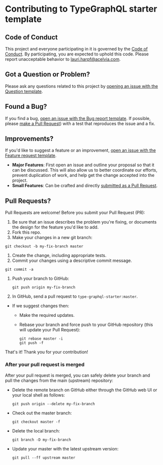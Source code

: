 # Contributing to TypeGraphQL starter template

## Code of Conduct

This project and everyone participating in it is governed by the [Code of Conduct](CODE_OF_CONDUCT.md). By participating, you are expected to uphold this code. Please report unacceptable behavior to [lauri.harpf@acelvia.com](mailto:lauri.harpf@acelvia.com).

## Got a Question or Problem?

Please ask any questions related to this project by [opening an issue with the Question template](https://github.com/lauriharpf/type-graphql-starter/issues/new?assignees=&labels=&template=question.md&title=).

## Found a Bug?

If you find a bug, [open an issue with the Bug report template](https://github.com/lauriharpf/type-graphql-starter/issues/new?assignees=&labels=&template=bug_report.md&title=). If possible, please [make a Pull Request](#submit-pr)) with a test that reproduces the issue and a fix.

## Improvements?

If you'd like to suggest a feature or an improvement, [open an issue with the Feature request template](https://github.com/lauriharpf/type-graphql-starter/issues/new?assignees=&labels=&template=feature_request.md&title=).

* **Major Features**: First open an issue and outline your proposal so that it can be discussed. This will also allow us to better coordinate our efforts, prevent duplication of work, and help get the change accepted into the project.
* **Small Features**: Can be crafted and directly [submitted as a Pull Request](#submit-pr).

## <a name="submit-pr"></a>Pull Requests?

Pull Requests are welcome! Before you submit your Pull Request (PR):

1. Be sure that an issue describes the problem you're fixing, or documents the design for the feature you'd like to add.
1. Fork this repo.
1. Make your changes in a new git branch:

```shell
git checkout -b my-fix-branch master
```

1. Create the change, including appropriate tests.
1. Commit your changes using a descriptive commit message.

```shell
git commit -a
```

1. Push your branch to GitHub:

   ```shell
   git push origin my-fix-branch
   ```

1. In GitHub, send a pull request to `type-graphql-starter:master`.

- If we suggest changes then:

  - Make the required updates.
  - Rebase your branch and force push to your GitHub repository (this will update your Pull Request):

    ```shell
    git rebase master -i
    git push -f
    ```

That's it! Thank you for your contribution!

### After your pull request is merged

After your pull request is merged, you can safely delete your branch and pull the changes
from the main (upstream) repository:

- Delete the remote branch on GitHub either through the GitHub web UI or your local shell as follows:

  ```shell
  git push origin --delete my-fix-branch
  ```

- Check out the master branch:

  ```shell
  git checkout master -f
  ```

- Delete the local branch:

  ```shell
  git branch -D my-fix-branch
  ```

- Update your master with the latest upstream version:

  ```shell
  git pull --ff upstream master
  ```

